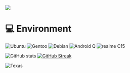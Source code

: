 ![](https://count.getloli.com/get/@Frostleaft07?theme=rule34)

# 💻 Environment
![Ubuntu](https://img.shields.io/badge/Ubuntu%2022%2e04-dd4814?style=flat-square&logo=ubuntu&logoColor=ffffff)
![Gentoo](https://img.shields.io/badge/Gentoo%202024%2e08%2e14-800080?style=flat-square&logo=gentoo&logoColor=ffffff)
![Debian](https://img.shields.io/badge/Debian%2012%2e1-ff0000?style=flat-square&logo=debian&logoColor=ffffff)
![Android Q](https://img.shields.io/badge/Android%20Q-3ddc84?style=flat-square&logo=android&logoColor=ffffff)
![realme C15](https://img.shields.io/badge/realme%20C15-FFD700?style=flat-square)

![GitHub stats](https://github-readme-stats-frostleaft07s-projects.vercel.app/api?username=Frostleaft07&show_icons=true&theme=dracula)
[![GitHub Streak](https://github-readme-streak-stats-lac-three.vercel.app/?user=Frostleaft07&theme=dracula)](https://git.io/streak-stats)

![Texas](https://i.redd.it/srfzvzxj69d41.gif)
